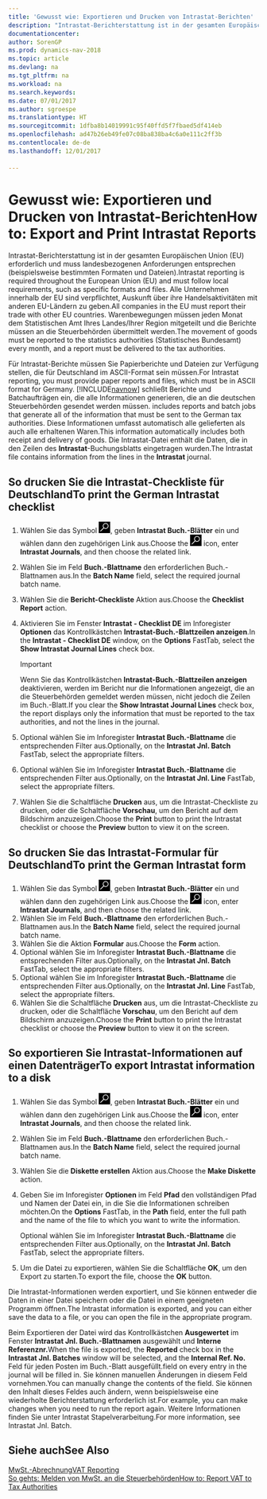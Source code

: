 ```yaml
---
title: 'Gewusst wie: Exportieren und Drucken von Intrastat-Berichten'
description: "Intrastat-Berichterstattung ist in der gesamten Europäischen Union (EU) erforderlich und muss landesbezogenen Anforderungen entsprechen (beispielsweise bestimmten Formaten und Dateien). Alle Unternehmen innerhalb der EU sind verpflichtet, Auskunft über ihre Handelsaktivitäten mit anderen EU-Ländern zu geben."
documentationcenter: 
author: SorenGP
ms.prod: dynamics-nav-2018
ms.topic: article
ms.devlang: na
ms.tgt_pltfrm: na
ms.workload: na
ms.search.keywords: 
ms.date: 07/01/2017
ms.author: sgroespe
ms.translationtype: HT
ms.sourcegitcommit: 1dfba8b14019991c95f40ffd5f7fbaed5df414eb
ms.openlocfilehash: ad47b26eb49fe07c08ba838ba4c6a0e111c2ff3b
ms.contentlocale: de-de
ms.lasthandoff: 12/01/2017

---
```

# <a name="how-to-export-and-print-intrastat-reports"></a><span data-ttu-id="4ddd2-104">Gewusst wie: Exportieren und Drucken von Intrastat-Berichten</span><span class="sxs-lookup"><span data-stu-id="4ddd2-104">How to: Export and Print Intrastat Reports</span></span>
<span data-ttu-id="4ddd2-105">Intrastat-Berichterstattung ist in der gesamten Europäischen Union (EU) erforderlich und muss landesbezogenen Anforderungen entsprechen (beispielsweise bestimmten Formaten und Dateien).</span><span class="sxs-lookup"><span data-stu-id="4ddd2-105">Intrastat reporting is required throughout the European Union (EU) and must follow local requirements, such as specific formats and files.</span></span> <span data-ttu-id="4ddd2-106">Alle Unternehmen innerhalb der EU sind verpflichtet, Auskunft über ihre Handelsaktivitäten mit anderen EU-Ländern zu geben.</span><span class="sxs-lookup"><span data-stu-id="4ddd2-106">All companies in the EU must report their trade with other EU countries.</span></span> <span data-ttu-id="4ddd2-107">Warenbewegungen müssen jeden Monat dem Statistischen Amt Ihres Landes/Ihrer Region mitgeteilt und die Berichte müssen an die Steuerbehörden übermittelt werden.</span><span class="sxs-lookup"><span data-stu-id="4ddd2-107">The movement of goods must be reported to the statistics authorities (Statistisches Bundesamt) every month, and a report must be delivered to the tax authorities.</span></span>  

 <span data-ttu-id="4ddd2-108">Für Intrastat-Berichte müssen Sie Papierberichte und Dateien zur Verfügung stellen, die für Deutschland im ASCII-Format sein müssen.</span><span class="sxs-lookup"><span data-stu-id="4ddd2-108">For Intrastat reporting, you must provide paper reports and files, which must be in ASCII format for Germany.</span></span> [!INCLUDE[navnow](../../includes/navnow_md.md)]<span data-ttu-id="4ddd2-109"> schließt Berichte und Batchaufträgen ein, die alle Informationen generieren, die an die deutschen Steuerbehörden gesendet werden müssen.</span><span class="sxs-lookup"><span data-stu-id="4ddd2-109"> includes reports and batch jobs that generate all of the information that must be sent to the German tax authorities.</span></span> <span data-ttu-id="4ddd2-110">Diese Informationen umfasst automatisch alle gelieferten als auch alle erhaltenen Waren.</span><span class="sxs-lookup"><span data-stu-id="4ddd2-110">This information automatically includes both receipt and delivery of goods.</span></span> <span data-ttu-id="4ddd2-111">Die Intrastat-Datei enthält die Daten, die in den Zeilen des **Intrastat**-Buchungsblatts eingetragen wurden.</span><span class="sxs-lookup"><span data-stu-id="4ddd2-111">The Intrastat file contains information from the lines in the **Intrastat** journal.</span></span>  

## <a name="to-print-the-german-intrastat-checklist"></a><span data-ttu-id="4ddd2-112">So drucken Sie die Intrastat-Checkliste für Deutschland</span><span class="sxs-lookup"><span data-stu-id="4ddd2-112">To print the German Intrastat checklist</span></span>  

1.  <span data-ttu-id="4ddd2-113">Wählen Sie das Symbol ![Nach Seite oder Bericht suchen](../../media/ui-search/search_small.png "Symbol Nach Seite oder Bericht suchen"), geben **Intrastat Buch.-Blätter** ein und wählen dann den zugehörigen Link aus.</span><span class="sxs-lookup"><span data-stu-id="4ddd2-113">Choose the ![Search for Page or Report](../../media/ui-search/search_small.png "Search for Page or Report icon") icon, enter **Intrastat Journals**, and then choose the related link.</span></span>  
2.  <span data-ttu-id="4ddd2-114">Wählen Sie im Feld **Buch.-Blattname** den erforderlichen Buch.-Blattnamen aus.</span><span class="sxs-lookup"><span data-stu-id="4ddd2-114">In the **Batch Name** field, select the required journal batch name.</span></span>
3.  <span data-ttu-id="4ddd2-115">Wählen Sie die **Bericht-Checkliste** Aktion aus.</span><span class="sxs-lookup"><span data-stu-id="4ddd2-115">Choose the **Checklist Report** action.</span></span>  
4.  <span data-ttu-id="4ddd2-116">Aktivieren Sie im Fenster **Intrastat - Checklist DE** im Inforegister **Optionen** das Kontrollkästchen **Intrastat-Buch.-Blattzeilen anzeigen**.</span><span class="sxs-lookup"><span data-stu-id="4ddd2-116">In the **Intrastat - Checklist DE** window, on the **Options** FastTab, select the **Show Intrastat Journal Lines** check box.</span></span>  

    > [!IMPORTANT]  
    >  <span data-ttu-id="4ddd2-117">Wenn Sie das Kontrollkästchen **Intrastat-Buch.-Blattzeilen anzeigen** deaktivieren, werden im Bericht nur die Informationen angezeigt, die an die Steuerbehörden gemeldet werden müssen, nicht jedoch die Zeilen im Buch.-Blatt.</span><span class="sxs-lookup"><span data-stu-id="4ddd2-117">If you clear the **Show Intrastat Journal Lines** check box, the report displays only the information that must be reported to the tax authorities, and not the lines in the journal.</span></span>  

5.  <span data-ttu-id="4ddd2-118">Optional wählen Sie im Inforegister **Intrastat Buch.-Blattname** die entsprechenden Filter aus.</span><span class="sxs-lookup"><span data-stu-id="4ddd2-118">Optionally, on the **Intrastat Jnl. Batch** FastTab, select the appropriate filters.</span></span>  
6.  <span data-ttu-id="4ddd2-119">Optional wählen Sie im Inforegister **Intrastat Buch.-Blattname** die entsprechenden Filter aus.</span><span class="sxs-lookup"><span data-stu-id="4ddd2-119">Optionally, on the **Intrastat Jnl. Line** FastTab, select the appropriate filters.</span></span>  
7.  <span data-ttu-id="4ddd2-120">Wählen Sie die Schaltfläche **Drucken** aus, um die Intrastat-Checkliste zu drucken, oder die Schaltfläche **Vorschau**, um den Bericht auf dem Bildschirm anzuzeigen.</span><span class="sxs-lookup"><span data-stu-id="4ddd2-120">Choose the **Print** button to print the Intrastat checklist or choose the **Preview** button to view it on the screen.</span></span>  

## <a name="to-print-the-german-intrastat-form"></a><span data-ttu-id="4ddd2-121">So drucken Sie das Intrastat-Formular für Deutschland</span><span class="sxs-lookup"><span data-stu-id="4ddd2-121">To print the German Intrastat form</span></span>  

1.  <span data-ttu-id="4ddd2-122">Wählen Sie das Symbol ![Nach Seite oder Bericht suchen](../../media/ui-search/search_small.png "Symbol Nach Seite oder Bericht suchen"), geben **Intrastat Buch.-Blätter** ein und wählen dann den zugehörigen Link aus.</span><span class="sxs-lookup"><span data-stu-id="4ddd2-122">Choose the ![Search for Page or Report](../../media/ui-search/search_small.png "Search for Page or Report icon") icon, enter **Intrastat Journals**, and then choose the related link.</span></span>  
2.  <span data-ttu-id="4ddd2-123">Wählen Sie im Feld **Buch.-Blattname** den erforderlichen Buch.-Blattnamen aus.</span><span class="sxs-lookup"><span data-stu-id="4ddd2-123">In the **Batch Name** field, select the required journal batch name.</span></span>  
3.  <span data-ttu-id="4ddd2-124">Wählen Sie die Aktion **Formular** aus.</span><span class="sxs-lookup"><span data-stu-id="4ddd2-124">Choose the **Form** action.</span></span>  
4.  <span data-ttu-id="4ddd2-125">Optional wählen Sie im Inforegister **Intrastat Buch.-Blattname** die entsprechenden Filter aus.</span><span class="sxs-lookup"><span data-stu-id="4ddd2-125">Optionally, on the **Intrastat Jnl. Batch** FastTab, select the appropriate filters.</span></span>  
5.  <span data-ttu-id="4ddd2-126">Optional wählen Sie im Inforegister **Intrastat Buch.-Blattname** die entsprechenden Filter aus.</span><span class="sxs-lookup"><span data-stu-id="4ddd2-126">Optionally, on the **Intrastat Jnl. Line** FastTab, select the appropriate filters.</span></span>  
6.  <span data-ttu-id="4ddd2-127">Wählen Sie die Schaltfläche **Drucken** aus, um die Intrastat-Checkliste zu drucken, oder die Schaltfläche **Vorschau**, um den Bericht auf dem Bildschirm anzuzeigen.</span><span class="sxs-lookup"><span data-stu-id="4ddd2-127">Choose the **Print** button to print the Intrastat checklist or choose the **Preview** button to view it on the screen.</span></span>  

## <a name="to-export-intrastat-information-to-a-disk"></a><span data-ttu-id="4ddd2-128">So exportieren Sie Intrastat-Informationen auf einen Datenträger</span><span class="sxs-lookup"><span data-stu-id="4ddd2-128">To export Intrastat information to a disk</span></span>  

1.  <span data-ttu-id="4ddd2-129">Wählen Sie das Symbol ![Nach Seite oder Bericht suchen](../../media/ui-search/search_small.png "Symbol Nach Seite oder Bericht suchen"), geben **Intrastat Buch.-Blätter** ein und wählen dann den zugehörigen Link aus.</span><span class="sxs-lookup"><span data-stu-id="4ddd2-129">Choose the ![Search for Page or Report](../../media/ui-search/search_small.png "Search for Page or Report icon") icon, enter **Intrastat Journals**, and then choose the related link.</span></span>  
2.  <span data-ttu-id="4ddd2-130">Wählen Sie im Feld **Buch.-Blattname** den erforderlichen Buch.-Blattnamen aus.</span><span class="sxs-lookup"><span data-stu-id="4ddd2-130">In the **Batch Name** field, select the required journal batch name.</span></span>  
3.  <span data-ttu-id="4ddd2-131">Wählen Sie die **Diskette erstellen** Aktion aus.</span><span class="sxs-lookup"><span data-stu-id="4ddd2-131">Choose the **Make Diskette** action.</span></span>  
4.  <span data-ttu-id="4ddd2-132">Geben Sie im Inforegister **Optionen** im Feld **Pfad** den vollständigen Pfad und Namen der Datei ein, in die Sie die Informationen schreiben möchten.</span><span class="sxs-lookup"><span data-stu-id="4ddd2-132">On the **Options** FastTab, in the **Path** field, enter the full path and the name of the file to which you want to write the information.</span></span>  

    <span data-ttu-id="4ddd2-133">Optional wählen Sie im Inforegister **Intrastat Buch.-Blattname** die entsprechenden Filter aus.</span><span class="sxs-lookup"><span data-stu-id="4ddd2-133">Optionally, on the **Intrastat Jnl. Batch** FastTab, select the appropriate filters.</span></span>  

5.  <span data-ttu-id="4ddd2-134">Um die Datei zu exportieren, wählen Sie die Schaltfläche **OK**, um den Export zu starten.</span><span class="sxs-lookup"><span data-stu-id="4ddd2-134">To export the file, choose the **OK** button.</span></span>  

<span data-ttu-id="4ddd2-135">Die Intrastat-Informationen werden exportiert, und Sie können entweder die Daten in einer Datei speichern oder die Datei in einem geeigneten Programm öffnen.</span><span class="sxs-lookup"><span data-stu-id="4ddd2-135">The Intrastat information is exported, and you can either save the data to a file, or you can open the file in the appropriate program.</span></span>  

 <span data-ttu-id="4ddd2-136">Beim Exportieren der Datei wird das Kontrollkästchen **Ausgewertet** im Fenster **Intrastat Jnl. Buch.-Blattnamen** ausgewählt und **Interne Referenznr.**</span><span class="sxs-lookup"><span data-stu-id="4ddd2-136">When the file is exported, the **Reported** check box in the **Intrastat Jnl. Batches** window will be selected, and the **Internal Ref. No.**</span></span> <span data-ttu-id="4ddd2-137">Feld für jeden Posten im Buch.-Blatt ausgefüllt.</span><span class="sxs-lookup"><span data-stu-id="4ddd2-137">field on every entry in the journal will be filled in.</span></span> <span data-ttu-id="4ddd2-138">Sie können manuellen Änderungen in diesem Feld vornehmen.</span><span class="sxs-lookup"><span data-stu-id="4ddd2-138">You can manually change the contents of the field.</span></span> <span data-ttu-id="4ddd2-139">Sie können den Inhalt dieses Feldes auch ändern, wenn beispielsweise eine wiederholte Berichterstattung erforderlich ist.</span><span class="sxs-lookup"><span data-stu-id="4ddd2-139">For example, you can make changes when you need to run the report again.</span></span> <span data-ttu-id="4ddd2-140">Weitere Informationen finden Sie unter  Intrastat Stapelverarbeitung.</span><span class="sxs-lookup"><span data-stu-id="4ddd2-140">For more information, see Intrastat Jnl. Batch.</span></span>  

## <a name="see-also"></a><span data-ttu-id="4ddd2-141">Siehe auch</span><span class="sxs-lookup"><span data-stu-id="4ddd2-141">See Also</span></span>  
 [<span data-ttu-id="4ddd2-142">MwSt.-Abrechnung</span><span class="sxs-lookup"><span data-stu-id="4ddd2-142">VAT Reporting</span></span>](vat-reporting.md)  
 [<span data-ttu-id="4ddd2-143">So gehts: Melden von MwSt. an die Steuerbehörden</span><span class="sxs-lookup"><span data-stu-id="4ddd2-143">How to: Report VAT to Tax Authorities</span></span>](../../finance-how-report-vat.md)

